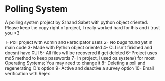 # Polling System
A polling system project by Sahand Sabet with python object oriented.
Please keep the copy right of project, I really worked hard for this and i trust you <3

1- Poll project with Admin and Participator users
2- No bugs found yet in main code
3- Made with Python object oriented
4- CLI isn't finished and doesnt have GUI
5- All files will be recovered if get deleted
6- Project uses md5 method to keep passwords
7- In project, I used os.system() for most Operating Systems; You may need to change it
8- Deleting a poll and regenerating ID's option
9- Active and deactive a survey option
10- Email verification with Rejex
